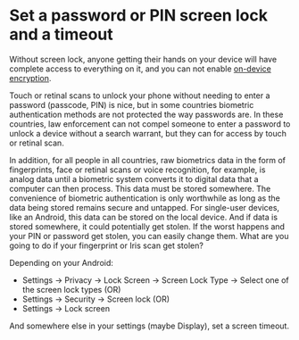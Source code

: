 # Set a password or PIN screen lock and a timeout

Without screen lock, anyone getting their hands on your device will have complete access to everything on it, and 
you can not enable [on-device encryption](../data/encryption.md).

Touch or retinal scans to unlock your phone without needing to enter a password (passcode, PIN) is nice, but in some 
countries biometric authentication methods are not protected the way passwords are. In these countries, law 
enforcement can not compel someone to enter a password to unlock a device without a search warrant, but they can for
access by touch or retinal scan.

In addition, for all people in all countries, raw biometrics data in the form of fingerprints, face or retinal scans or 
voice recognition, for example, is analog data until a biometric system converts it to digital data that a computer can 
then process. This data must be stored somewhere. The convenience of biometric authentication is only worthwhile as 
long as the data being stored remains secure and untapped. For single-user devices, like an Android, this data can be 
stored on the local device. And if data is stored somewhere, it could potentially get stolen. If the worst happens and 
your PIN or password get stolen, you can easily change them. What are you going to do if your fingerprint or Iris scan 
get stolen?

Depending on your Android:

* Settings -> Privacy -> Lock Screen -> Screen Lock Type -> Select one of the screen lock types (OR)
* Settings -> Security -> Screen lock (OR)
* Settings -> Lock screen

And somewhere else in your settings (maybe Display), set a screen timeout.


